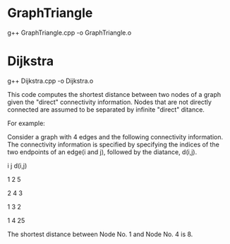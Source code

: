 # GraphTriangle
g++ GraphTriangle.cpp -o GraphTriangle.o
# Dijkstra
g++ Dijkstra.cpp -o Dijkstra.o

 This code computes the shortest distance between two nodes of a graph given the "direct"
 connectivity information. Nodes that are not directly connected are assumed to be separated
 by infinite "direct" ditance.
 
 For example:
 
 Consider a graph with 4 edges and the following connectivity information. The connectivity information is 
 specified by specifying the indices of the two endpoints of an edge(i and j), followed by the diatance, 
 d(i,j).
 
 i j d(i,j)   
 
 1 2 5
 
 2 4 3
 
 1 3 2
 
 1 4 25
 
 The shortest distance between Node No. 1 and Node No. 4 is 8.
